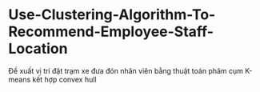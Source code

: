 # Use-Clustering-Algorithm-To-Recommend-Employee-Staff-Location
Đề xuất vị trí đặt trạm xe đưa đón nhân viên bằng thuật toán phâm cụm K-means kết hợp convex hull

